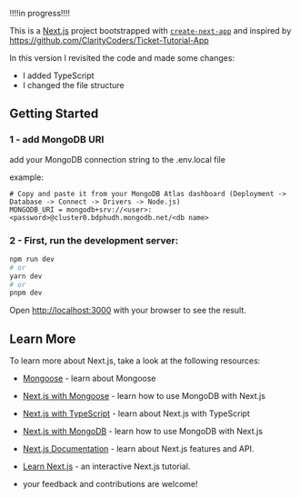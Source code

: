 !!!!in progress!!!!

This is a [Next.js](https://nextjs.org/) project bootstrapped with [`create-next-app`](https://github.com/vercel/next.js/tree/canary/packages/create-next-app) and inspired by https://github.com/ClarityCoders/Ticket-Tutorial-App

In this version I revisited the code and made some changes:

- I added TypeScript
- I changed the file structure

## Getting Started

### 1 - add MongoDB URI

add your MongoDB connection string to the .env.local file

example:

```
# Copy and paste it from your MongoDB Atlas dashboard (Deployment -> Database -> Connect -> Drivers -> Node.js)
MONGODB_URI = mongodb+srv://<user>:<password>@cluster0.bdphudh.mongodb.net/<db name>
```

### 2 - First, run the development server:

```bash
npm run dev
# or
yarn dev
# or
pnpm dev
```

Open [http://localhost:3000](http://localhost:3000) with your browser to see the result.

## Learn More

To learn more about Next.js, take a look at the following resources:

- [Mongoose](https://mongoosejs.com/docs/) - learn about Mongoose
- [Next.js with Mongoose](https://www.mongodb.com/developer/how-to/nextjs-with-mongoose/) - learn how to use MongoDB with Next.js
- [Next.js with TypeScript](https://nextjs.org/docs/basic-features/typescript) - learn about Next.js with TypeScript
- [Next.js with MongoDB](https://www.mongodb.com/developer/how-to/nextjs-with-mongodb/) - learn how to use MongoDB with Next.js
- [Next.js Documentation](https://nextjs.org/docs) - learn about Next.js features and API.
- [Learn Next.js](https://nextjs.org/learn) - an interactive Next.js tutorial.

- your feedback and contributions are welcome!
